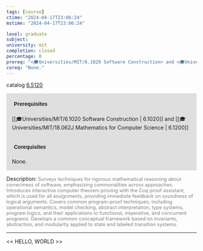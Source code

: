 ```yaml
---
tags: [course]
ctime: "2024-04-17T23:06:24"
mstime: "2024-04-17T23:06:24"

level: graduate
subject: 
university: mit
completion: closed
percentage: 0
prereq: "<🎓Universities/MIT/6.1020 Software Construction> and <🎓Universities/MIT/18.062J Mathematics for Computer Science>"
coreq: "None."
---
```


catalog [6.5120](http://student.mit.edu/catalog/m6a.html#6.5120)

<span style="display: block; padding: 15px; background-color: rgb(100, 100, 100, 0.2);"><font id="m_prereq3310_0" style="display: block; font-family: Arial, sans-serif; font-weight: bold; padding: 5px">Prerequisites</font><br><span id="prereq3310_0">[[🎓Universities/MIT/6.1020 Software Construction | 6.1020]] and [[🎓Universities/MIT/18.062J Mathematics for Computer Science | 6.1200]]</span></span>
<span style="display: block; padding: 15px; background-color: rgb(100, 100, 100, 0.2);"><font id="m_coreq3310_0" style="display: block; font-family: Arial, sans-serif; font-weight: bold; padding: 5px">Corequisites</font><br><span id="coreq3310_0">None.</span></span>

<font style="">Description:</font>
<font style="color: grey; font-size: 0.8rem;">Surveys techniques for rigorous mathematical reasoning about correctness of software, emphasizing commonalities across approaches. Introduces interactive computer theorem proving with the Coq proof assistant, which is used for all assignments, providing immediate feedback on soundness of logical arguments. Covers common program-proof techniques, including operational semantics, model checking, abstract interpretation, type systems, program logics, and their applications to functional, imperative, and concurrent programs. Develops a common conceptual framework based on invariants, abstraction, and modularity applied to state and labeled transition systems.</font>



---

<< HELLO, WORLD >>
